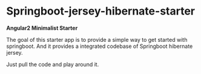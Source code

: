 # Springboot-jersey-hibernate-starter
<b>Angular2 Minimalist Starter</b>

The goal of this starter app is to provide a simple way to get started with springboot. And it provides a integrated 
codebase of Springboot hibernate jersey.

Just pull the code and play around it. 

